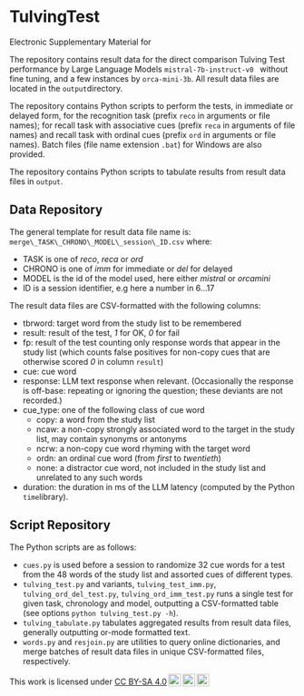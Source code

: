 # TulvingTest

Electronic Supplementary Material for 

The repository contains result data for the direct comparison Tulving Test performance by Large Language Models `mistral-7b-instruct-v0 ` without fine tuning, and a few instances by `orca-mini-3b`. All result data files are located in the `output`directory.

The repository contains Python scripts to perform the tests, in immediate or delayed form, for the recognition task (prefix `reco` in arguments or file names); for recall task with associative cues (prefix `reca` in arguments of file names) and recall task with ordinal cues (prefix `ord` in arguments or file names). Batch files (file name extension `.bat`) for Windows are also provided.

The repository contains Python scripts to tabulate results from result data files in `output`.

## Data Repository
The general template for result data file name is:
`merge\_TASK\_CHRONO\_MODEL\_session\_ID.csv`
where:
  *  TASK is one of *reco*, *reca* or *ord*
  *  CHRONO is one of *imm* for immediate or *del* for delayed
  *  MODEL is the id of the model used, here either _mistral_ or _orcamini_
  *  ID is a session identifier, e.g here a number in 6...17

The result data files are CSV-formatted with the following columns:
  * tbrword: target word from the study list to be remembered
  * result: result of the test, _1_ for OK, _0_ for fail
  * fp: result of the test counting only response words that appear in the study list (which counts false positives for non-copy cues that are otherwise scored _0_ in column `result`)
  * cue: cue word
  * response: LLM text response when relevant. (Occasionally the response is off-base: repeating or ignoring the question; these deviants are not recorded.)
  * cue_type: one of the following class of cue word
    * copy: a word from the study list
    * ncaw: a non-copy strongly associated word to the target in the study list, may contain synonyms or antonyms
    * ncrw: a non-copy cue word rhyming with the target word
    * ordn: an ordinal cue word (from _first_ to _twentieth_)
    * none: a distractor cue word, not included in the study list and unrelated to any such words
  * duration: the duration in ms of the LLM latency (computed by the Python `time`library).
  
## Script Repository
The Python scripts are as follows:

  * `cues.py` is used before a session to randomize 32 cue words for a test from the 48 words of the study list and assorted cues of different types.
  * `tulving_test.py` and variants, `tulving_test_imm.py`, `tulving_ord_del_test.py`, `tulving_ord_imm_test.py` runs a single test for given task, chronology and model, outputting a CSV-formatted table (see options `python tulving_test.py -h`).
  * `tulving_tabulate.py` tabulates aggregated results from result data files, generally outputting or-mode formatted text.
  * `words.py` and `resjoin.py` are utilities to query online dictionaries, and merge batches of result data files in unique CSV-formatted files, respectively.


<p xmlns:cc="http://creativecommons.org/ns#" >This work is licensed under <a href="http://creativecommons.org/licenses/by-sa/4.0/?ref=chooser-v1" target="_blank" rel="license noopener noreferrer" style="display:inline-block;">CC BY-SA 4.0<img style="height:22px!important;margin-left:3px;vertical-align:text-bottom;" src="https://mirrors.creativecommons.org/presskit/icons/cc.svg?ref=chooser-v1"><img style="height:22px!important;margin-left:3px;vertical-align:text-bottom;" src="https://mirrors.creativecommons.org/presskit/icons/by.svg?ref=chooser-v1"><img style="height:22px!important;margin-left:3px;vertical-align:text-bottom;" src="https://mirrors.creativecommons.org/presskit/icons/sa.svg?ref=chooser-v1"></a></p>
